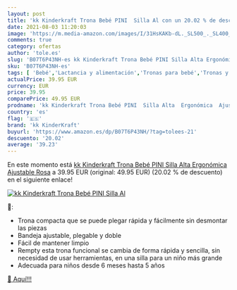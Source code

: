 ```yaml
---
layout: post
title: 'kk Kinderkraft Trona Bebé PINI  Silla Al con un 20.02 % de descuento'
date: 2021-08-03 11:20:03
image: 'https://m.media-amazon.com/images/I/31HsKAKb-dL._SL500_._SL400_.jpg'
comments: true
category: ofertas
author: 'tole.es'
slug: 'B07T6P43NH-es kk Kinderkraft Trona Bebé PINI Silla Alta Ergonómica...'
sku: 'B07T6P43NH-es'
tags: [ 'Bebé','Lactancia y alimentación','Tronas para bebé','Tronas y asientos','bebé','kk kinderkraft','trona', ]
actualPrice: 39.95 EUR
currency: EUR
price: 39.95
comparePrice: 49.95 EUR
prodname: 'kk Kinderkraft Trona Bebé PINI  Silla Alta  Ergonómica  Ajustable  Rosa'
country: 'es'
flag: '🇪🇸'
brand: 'kk KinderKraft'
buyurl: 'https://www.amazon.es/dp/B07T6P43NH/?tag=tolees-21'
descuento: '20.02'
average: '39.23'
---
```


En este momento está [kk Kinderkraft Trona Bebé PINI  Silla Alta  Ergonómica  Ajustable  Rosa](https://www.amazon.es/dp/B07T6P43NH/?tag=tolees-21) a 39.95 EUR (original: 49.95 EUR) (20.02 %  de descuento) en el siguiente enlace!

[![kk Kinderkraft Trona Bebé PINI  Silla Al](https://m.media-amazon.com/images/I/31HsKAKb-dL._SL500_._SL400_.jpg)](https://www.amazon.es/dp/B07T6P43NH/?tag=tolees-21)

🔎:

- Trona compacta que se puede plegar rápida y fácilmente sin desmontar las piezas
- Bandeja ajustable, plegable y doble
- Fácil de mantener limpio
- Rempty esta trona funcional se cambia de forma rápida y sencilla, sin necesidad de usar herramientas, en una silla para un niño más grande
- Adecuada para niños desde 6 meses hasta 5 años

[🛒 Aquí!!!](https://www.amazon.es/dp/B07T6P43NH/?tag=tolees-21)
